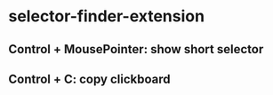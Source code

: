 # selector-finder-extension
## Control + MousePointer: show short selector
## Control + C: copy clickboard
